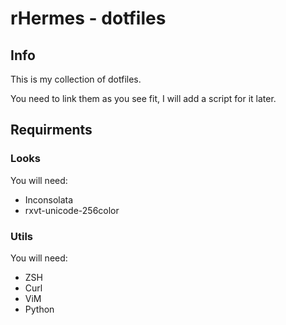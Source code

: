 # rHermes - dotfiles
## Info
This is my collection of dotfiles.

You need to link them as you see fit, I will add a script for it later.

## Requirments
### Looks
You will need:

- Inconsolata
- rxvt-unicode-256color

### Utils
You will need:

- ZSH
- Curl
- ViM
- Python

